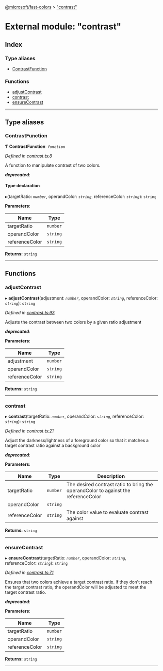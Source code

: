 [@microsoft/fast-colors](../README.md) > ["contrast"](../modules/_contrast_.md)

# External module: "contrast"

## Index

### Type aliases

* [ContrastFunction](_contrast_.md#contrastfunction)

### Functions

* [adjustContrast](_contrast_.md#adjustcontrast)
* [contrast](_contrast_.md#contrast)
* [ensureContrast](_contrast_.md#ensurecontrast)

---

## Type aliases

<a id="contrastfunction"></a>

###  ContrastFunction

**Ƭ ContrastFunction**: *`function`*

*Defined in [contrast.ts:8](https://github.com/Microsoft/fast-dna/blob/164dd3ca/packages/fast-colors/src/contrast.ts#L8)*

A function to manipulate contrast of two colors.

*__deprecated__*: 

#### Type declaration
▸(targetRatio: *`number`*, operandColor: *`string`*, referenceColor: *`string`*): `string`

**Parameters:**

| Name | Type |
| ------ | ------ |
| targetRatio | `number` |
| operandColor | `string` |
| referenceColor | `string` |

**Returns:** `string`

___

## Functions

<a id="adjustcontrast"></a>

###  adjustContrast

▸ **adjustContrast**(adjustment: *`number`*, operandColor: *`string`*, referenceColor: *`string`*): `string`

*Defined in [contrast.ts:93](https://github.com/Microsoft/fast-dna/blob/164dd3ca/packages/fast-colors/src/contrast.ts#L93)*

Adjusts the contrast between two colors by a given ratio adjustment

*__deprecated__*: 

**Parameters:**

| Name | Type |
| ------ | ------ |
| adjustment | `number` |
| operandColor | `string` |
| referenceColor | `string` |

**Returns:** `string`

___
<a id="contrast"></a>

###  contrast

▸ **contrast**(targetRatio: *`number`*, operandColor: *`string`*, referenceColor: *`string`*): `string`

*Defined in [contrast.ts:21](https://github.com/Microsoft/fast-dna/blob/164dd3ca/packages/fast-colors/src/contrast.ts#L21)*

Adjust the darkness/lightness of a foreground color so that it matches a target contrast ratio against a background color

*__deprecated__*: 

**Parameters:**

| Name | Type | Description |
| ------ | ------ | ------ |
| targetRatio | `number` |  The desired contrast ratio to bring the operandColor to against the referenceColor |
| operandColor | `string` |
| referenceColor | `string` |  The color value to evaluate contrast against |

**Returns:** `string`

___
<a id="ensurecontrast"></a>

###  ensureContrast

▸ **ensureContrast**(targetRatio: *`number`*, operandColor: *`string`*, referenceColor: *`string`*): `string`

*Defined in [contrast.ts:71](https://github.com/Microsoft/fast-dna/blob/164dd3ca/packages/fast-colors/src/contrast.ts#L71)*

Ensures that two colors achieve a target contrast ratio. If they don't reach the target contrast ratio, the operandColor will be adjusted to meet the target contrast ratio.

*__deprecated__*: 

**Parameters:**

| Name | Type |
| ------ | ------ |
| targetRatio | `number` |
| operandColor | `string` |
| referenceColor | `string` |

**Returns:** `string`

___

